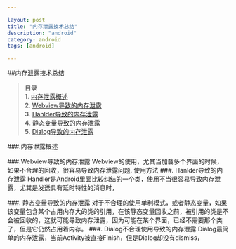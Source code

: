 ```yaml
---

layout: post
title: "内存泄露技术总结"
description: "android"
category: android
tags: [android]

---
```


##内存泄露技术总结

> **目录**  
> **1**. [内存泄露概述](#anchor_digest)  
> **2**. [Webview导致的内存泄露](#anchor_webview)  
> **3**. [Hanlder导致的内存泄露](#anchor_handler)  
> **4**. [静态变量导致的内存泄露](#anchor_static_field)  
> **5**. [Dialog导致的内存泄露](#anchor_dialog)  


<a name="anchor_digest"></a>
###.内存泄露概述

<a name="anchor_webview"></a>
###.Webview导致的内存泄露
Webview的使用，尤其当加载多个界面的时候，如果不合理的回收，很容易导致内存泄露问题.
使用方法
<a name="anchor_handler"></a>
###. Hanlder导致的内存泄露
Handler是Android里面比较纠结的一个类，使用不当很容易导致内存泄露，尤其是发送具有延时特性的消息时，

<a name="anchor_static_field"></a>
###. 静态变量导致的内存泄露
对于不合理的使用单利模式，或者静态变量，如果该变量包含某个占用内存大的类的引用，在该静态变量回收之前，被引用的类是不会被回收的，这就可能导致内存泄露，因为可能在某个界面，已经不需要那个类了，但是它仍然占用着内存。
<a name="anchor_dialog"></a>
###. Dialog不合理使用导致的内存泄露
Dialog最简单的内存泄露，当前Activity被直接Finish，但是Dialog却没有dismiss，